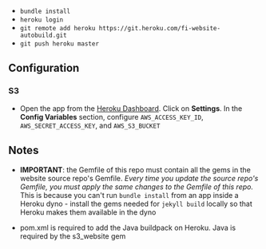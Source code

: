 * `bundle install`
* `heroku login`
* `git remote add heroku https://git.heroku.com/fi-website-autobuild.git`
* `git push heroku master`

## Configuration

### S3

* Open the app from the [Heroku Dashboard](https://dashboard.heroku.com/apps). Click on **Settings**. In the **Config Variables** section, configure `AWS_ACCESS_KEY_ID`, `AWS_SECRET_ACCESS_KEY`, and `AWS_S3_BUCKET`

## Notes

* **IMPORTANT**: the Gemfile of this repo must contain all the gems in the website source repo's Gemfile. *Every time you update the source repo's Gemfile, you must apply the same changes to the Gemfile of this repo.* This is because you can't run `bundle install` from an app inside a Heroku dyno - install the gems needed for `jekyll build` locally so that Heroku makes them available in the dyno

* pom.xml is required to add the Java buildpack on Heroku. Java is required by the s3_website gem
